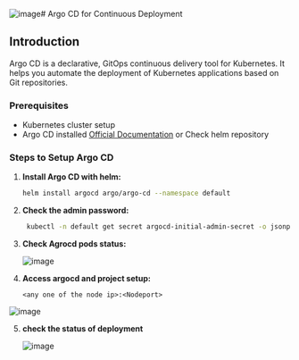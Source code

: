 ![image](https://github.com/user-attachments/assets/ef1db0ac-005a-47a7-994e-67d75c212ded)# Argo CD for Continuous Deployment

## Introduction

Argo CD is a declarative, GitOps continuous delivery tool for Kubernetes. It helps you automate the deployment of Kubernetes applications based on Git repositories.

### Prerequisites
- Kubernetes cluster setup
- Argo CD installed [Official Documentation](https://argo-cd.readthedocs.io/en/stable/getting_started/) or Check helm repository 

### Steps to Setup Argo CD
1. **Install Argo CD with helm:**
   ```bash
   helm install argocd argo/argo-cd --namespace default
   ```
2. **Check the admin password:**
   ```bash
    kubectl -n default get secret argocd-initial-admin-secret -o jsonpath="{.data.password}" | base64 -d
   ```
3. **Check Agrocd pods status:**

   ![image](https://github.com/user-attachments/assets/e86efa7a-7147-4d40-810a-4fae4f4b4d46)

4. **Access argocd and project setup:**
   ```
   <any one of the node ip>:<Nodeport> 

![image](https://github.com/user-attachments/assets/610583dd-1154-4ebd-a1d7-2093f9d149d0)

5. **check the status of deployment**

   ![image](https://github.com/user-attachments/assets/af104e2f-bc10-4692-8312-27a6d7e610cd)

   
